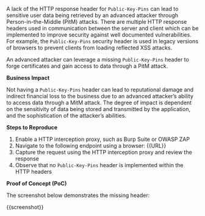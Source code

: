 A lack of the HTTP response header for `Public-Key-Pins` can lead to sensitive user data being retrieved by an advanced attacker through Person-in-the-Middle (PitM) attacks. There are multiple HTTP response headers used in communication between the server and client which can be implemented to improve security against well documented vulnerabilities. For example, the `Public-Key-Pins` security header is used in legacy versions of browsers to prevent clients from loading reflected XSS attacks.

An advanced attacker can leverage a missing `Public-Key-Pins` header to forge certificates and gain access to data through a PitM attack.

**Business Impact**

Not having a `Public-Key-Pins` header can lead to reputational damage and indirect financial loss to the business due to an advanced attacker’s ability to access data through a MitM attack. The degree of impact is dependent on the sensitivity of data being stored and transmitted by the application, and the sophistication of the attacker’s abilities.

**Steps to Reproduce**

1. Enable a HTTP interception proxy, such as Burp Suite or OWASP ZAP
1. Navigate to the following endpoint using a browser: {{URL}}
1. Capture the request using the HTTP interception proxy and review the response
1. Observe that no `Public-Key-Pins` header is implemented within the HTTP headers

**Proof of Concept (PoC)**

The screenshot below demonstrates the missing header:

{{screenshot}}
